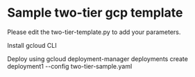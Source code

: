 # Sample two-tier gcp template

Please edit the two-tier-template.py to add your parameters.


Install gcloud CLI

Deploy using 
gcloud deployment-manager deployments create deployment1 --config two-tier-sample.yaml

